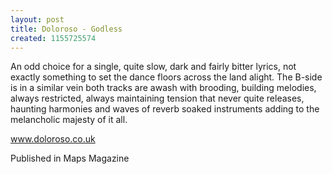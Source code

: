 ```yaml
---
layout: post
title: Doloroso - Godless
created: 1155725574
---
```

An odd choice for a single, quite slow, dark and fairly bitter lyrics, not exactly something to set the dance floors across the land alight. The B-side is in a similar vein both tracks are awash with brooding, building melodies, always restricted, always maintaining tension that never quite releases, haunting harmonies and waves of reverb soaked instruments adding to the melancholic majesty of it all.<p><a href='http://www.doloroso.co.uk/' target='_blank'>www.doloroso.co.uk</a>
<p>Published in Maps Magazine</p>
